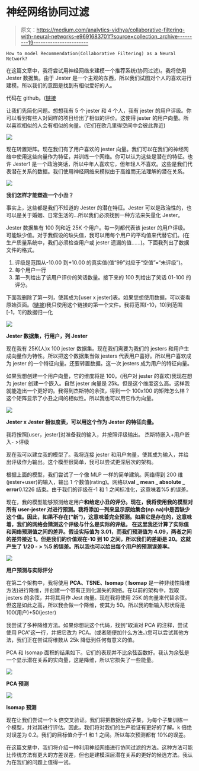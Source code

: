 # 神经网络协同过滤

> 原文：<https://medium.com/analytics-vidhya/collaborative-filtering-with-neural-networks-e9691683701f?source=collection_archive---------19----------------------->

```
How to model Recommendation(Collaborative Filtering) as a Neural Network?
```

在这篇文章中，我将尝试用神经网络来建模一个推荐系统(协同过滤)。我将使用 Jester 数据集。由于 Jester 是一个主观的东西，所以我们试图对个人的喜欢进行建模。所以我们的意图是找到有相似爱好的人。

代码在 github。([链接](https://github.com/mcelikkaya/medium_articles/blob/main/collaborative_filtering_jester_by_mlp.ipynb)

让我们先简化问题。想想我有 5 个 jester 和 4 个人，我有 jester 的用户评级。你可以看到有些人对同样的项目给出了相似的评价。这使得 jester 的用户向量。所以喜欢相似的人会有相似的向量。(它们在欧几里得空间中会彼此靠近)

![](img/6ea28775610d396712372e74633b1cec.png)

现在转置矩阵。现在我们有了用户喜欢的 jester 向量。我们可以在我们的神经网络中使用这些向量作为特征，并训练一个网络。你可以认为这些是潜在的特征。也许 Jester1 是一个政治笑话，所以中年人喜欢它，但年轻人不喜欢。这些是我们代表潜在关系的数据。我们使用神经网络来模拟由于高维而无法理解的潜在关系。

![](img/16989e08a7da8dcd69a31cfbc2cc1d36.png)

**我们怎样才能塑造一个小丑？**

事实上，这些都是我们不知道的 Jester 的潜在特征。Jester 可以是政治性的，也可以是关于婚姻、日常生活的…所以我们必须找到一种方法来矢量化 Jester。

Jester 数据集有 100 列和近 25K 个用户。每一列都代表该 jester 的用户评级。可能缺少值。对于我假设的缺失值，我可以用每个用户的平均值来代替它们。(在生产质量系统中，我们必须检查用户或 jester 遗漏的值……)。下面我列出了数据文件的格式。

1.  评级是范围从-10.00 到+10.00 的真实值(值“99”对应于“空值”=“未评级”)。
2.  每个用户一行
3.  第一列给出了该用户评价的笑话数量。接下来的 100 列给出了笑话 01-100 的评分。

下面我删除了第一列，使其成为[user x jester]表。如果您想使用数据，可以查看原始页面。([链接](https://goldberg.berkeley.edu/jester-data/))我只使用这个链接的第一个文件。我将范围[-10，10]到范围[-1，1]的数据归一化

![](img/33a1a4e314d0ab41678fccb7c82ed68d.png)

**Jester 数据集，行用户，列 Jester**

现在我有 25K(人)x 100 jester 数据集。现在我们需要为我们的 jesters 和用户生成向量作为特性。所以把这个数据集当做 jesters 代表用户喜好。所以用户喜欢成为 jester 的一个特征向量。还要转置数据。这一次 jesters 成为用户的特征向量。

如果我想创建一个用户向量，它的维度将是 100。(用户对 jester 的喜欢)我现在想为 jester 创建一个嵌入。自然 jester 向量是 25k。但是这个维度这么高。这样我就能造出一个更好的。我得到杰斯特的余弦，得到一个 100x100 的矩阵怎么样？这个矩阵显示了小丑之间的相似性。所以我也可以用它作为向量。

![](img/32404945827ba834aa764e7b4e4b5984.png)

**Jester x Jester 相似度表，可以用这个作为 Jester 的特征向量。**

我将按照[user，jester]对准备我的输入，并按照评级输出。
杰斯特嵌入+用户嵌入- >评级

现在我可以建立我的模型了。我将连接 jester 和用户向量，使其成为输入，并给出评级作为输出。这个模型很简单，我可以尝试更深层次的架构。

根据上面的模型，我们尝试了一个像 MLP 一样的简单建筑。网络得到 200 维(jester+user)的输入，输出 1 个数值(rating)。网络以**val _ mean _ absolute _ error**0.1226 结束。由于我们的评级在-1 和 1 之间标准化，这意味着%5 的误差。

现在，我的模型能够预测给定用户**和给定小丑的评分。现在，我将使用我的模型对所有 user-jester 对进行预测。我将添加一列来显示原始集合(np.na)中是否缺少这个值。因此，如果不存在(“新”)，这意味着完全预测。如果它是存在的，这意味着，我们的网络会猜测这个评级与什么是实际的评级。
在这里我还计算了实际值和网络预测值之间的差异。假设实际值为 3.01，而我们预测值为 4.09，两者之间的差异接近 1。但是我们的价值观在-10 到 10 之间，所以我们的差距是 20。这就产生了 1/20 - > %5 的误差。所以我也可以给出每个用户的预测误差率。**

![](img/4454d31b040e5816e97fd2c6d241c7c4.png)

**用户预测与实际评分**

在第二个架构中，我将使用 **PCA、TSNE、Isomap** ( **Isomap** 是一种非线性降维方法)进行降维，并创建一个带有正则化漏失的网络。在以前的架构中，我取 jesters 的余弦，并将其用作 Jest 向量。现在我将使用 25K 的向量来代替余弦。但这是如此之高，所以我会做一个降维，使其为 50。所以我的新输入形状将是 100(用户)+50(jester)

我尝试了多种降维方法。如果你想玩这个代码，找到“取消对 PCA 的注释，尝试使用 PCA”这一行，并把它改为 PCA。(或者随便加什么方法。)您可以尝试其他方法，我们正在尝试将维数从 25k 降低到任何有意义的值。

PCA 和 Isomap 面积的结果如下。它们的表现并不比余弦函数好。我认为余弦是一个显示潜在关系的实向量，这是降维，所以它损失了一些能量。

![](img/12d739fedb7388304da30ddc53533222.png)

**PCA 预测**

![](img/0629cf2e5161ac13f00ee28637dafc41.png)

**Isomap 预测**

现在让我们尝试一个 k 倍交叉验证。我们将把数据分成子集，为每个子集训练一个模型，并对其进行评估。因此，我们将对我们的生产验证有更好的了解。k 倍绝对误差为 0.2。我们的目标值介于-1 和 1 之间。所以每次预测都有 10%的误差。

在这篇文章中，我们将介绍一种利用神经网络进行协同过滤的方法。这种方法可能比传统方法有更大的方差误差，但也是建模深层潜在关系的更好的候选方法。我认为在我们的问题上值得一试。
